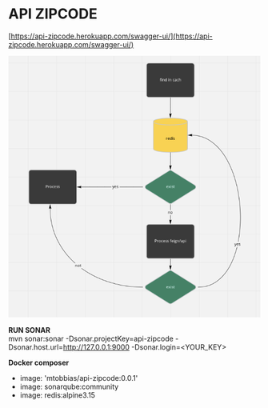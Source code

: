 
# API ZIPCODE
[https://api-zipcode.herokuapp.com/swagger-ui/](https://api-zipcode.herokuapp.com/swagger-ui/)

![enter image description here](https://raw.githubusercontent.com/mtobbias/api-zipcode/main/assets/img001.png?token=GHSAT0AAAAAABRRC55WKMUUCV2HC6NTHJ24YQ7YCPA)

**RUN SONAR**  
mvn sonar:sonar -Dsonar.projectKey=api-zipcode -Dsonar.host.url=http://127.0.0.1:9000 -Dsonar.login=<YOUR_KEY>

**Docker composer**
- image: 'mtobbias/api-zipcode:0.0.1'
- image: sonarqube:community
- image: redis:alpine3.15
